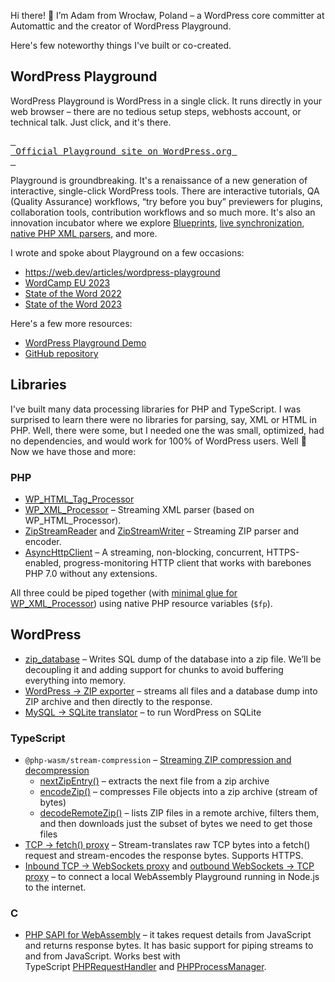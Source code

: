 Hi there! 👋 I’m Adam from Wrocław, Poland – a WordPress core committer at Automattic and the creator of WordPress Playground.

Here's few noteworthy things I've built or co-created.

## WordPress Playground

WordPress Playground is WordPress in a single click. It runs directly in your web browser – there are no tedious setup steps, webhosts account, or technical talk. Just click, and it's there.

[<kbd> <br> Official Playground site on WordPress.org <br> </kbd>](https://wordpress.org/playground)

Playground is groundbreaking. It's a renaissance of a new generation of interactive, single-click WordPress tools. There are interactive tutorials, QA (Quality Assurance) workflows, “try before you buy” previewers for plugins, collaboration tools, contribution workflows and so much more. It's also an innovation incubator where we explore [Blueprints](https://github.com/WordPress/blueprints), [live synchronization](https://playground.wordpress.net/demos/sync.html), [native PHP XML parsers](https://github.com/WordPress/wordpress-develop/pull/6713), and more.

I wrote and spoke about Playground on a few occasions:

* https://web.dev/articles/wordpress-playground
* [WordCamp EU 2023](https://youtu.be/7Nmz3IjtPh0?si=f0lOhl8q1au-uyVP&t=371)
* [State of the Word 2022](https://youtu.be/VeigCZuxnfY?si=HuWxAykpddXzzO7l&t=2916)
* [State of the Word 2023](https://youtu.be/c7M4mBVgP3Y?si=inAaywBlrFyh1w1b&t=736)

Here's a few more resources:

* [WordPress Playground Demo](https://playground.wordpress.net/)
* [GitHub repository](https://github.com/WordPress/wordpress-playground/)

## Libraries

I've built many data processing libraries for PHP and TypeScript. I was surprised to learn there were no libraries for parsing, say, XML or HTML in PHP. Well, there were some, but I needed one the was small, optimized, had no dependencies, and would work for 100% of WordPress users. Well 🤷 Now we have those and more:

### PHP

- [WP_HTML_Tag_Processor](https://developer.wordpress.org/reference/classes/wp_html_tag_processor/)
- [WP_XML_Processor](https://github.com/WordPress/wordpress-develop/pull/6713) – Streaming XML parser (based on WP_HTML_Processor).
- [ZipStreamReader](https://github.com/WordPress/blueprints-library/blob/87afea1f9a244062a14aeff3949aae054bf74b70/src/WordPress/Zip/ZipStreamReader.php) and [ZipStreamWriter](https://href.li/?https://github.com/WordPress/blueprints-library/pull/103) – Streaming ZIP parser and encoder.
- [AsyncHttpClient](https://github.com/WordPress/blueprints-library/blob/trunk/src/WordPress/AsyncHttp/Client.php) – A streaming, non-blocking, concurrent, HTTPS-enabled, progress-monitoring HTTP client that works with barebones PHP 7.0 without any extensions.

All three could be piped together (with [minimal glue for WP_XML_Processor](https://href.li/?https://github.com/adamziel/wordpress-develop/pull/43)) using native PHP resource variables (`$fp`).

## WordPress

* [zip_database](https://github.com/WordPress/playground-tools/blob/974cb39df65089002a1bbf6f5eacd99a66d81801/packages/playground/src/playground-db.php#L33) – Writes SQL dump of the database into a zip file. We’ll be decoupling it and adding support for chunks to avoid buffering everything into memory.
* [WordPress -> ZIP exporter](https://github.com/WordPress/playground-tools/blob/974cb39df65089002a1bbf6f5eacd99a66d81801/packages/playground/src/playground-zip.php#L49) – streams all files and a database dump into ZIP archive and then directly to the response.
* [MySQL -> SQLite translator](https://github.com/WordPress/sqlite-database-integration) – to run WordPress on SQLite

### TypeScript

- `@php-wasm/stream-compression` – [Streaming ZIP compression and decompression](https://href.li/?https://github.com/WordPress/wordpress-playground/pull/880)
    - [nextZipEntry()](https://github.com/WordPress/wordpress-playground/blob/726fc68309b0dcffc40402d7e0e7e68ed5fee01a/packages/playground/stream-compression/src/zip/parse-stream.ts#L88-L94) – extracts the next file from a zip archive
    - [encodeZip()](https://github.com/WordPress/wordpress-playground/blob/726fc68309b0dcffc40402d7e0e7e68ed5fee01a/packages/playground/stream-compression/src/zip/compress.ts#L34) – compresses File objects into a zip archive (stream of bytes)
    - [decodeRemoteZip()](https://github.com/WordPress/wordpress-playground/blob/726fc68309b0dcffc40402d7e0e7e68ed5fee01a/packages/playground/stream-compression/src/zip/parse-remote.ts#L86-L92) – lists ZIP files in a remote archive, filters them, and then downloads just the subset of bytes we need to get those files
- [TCP -> fetch() proxy](https://github.com/WordPress/wordpress-playground/pull/1093) – Stream-translates raw TCP bytes into a fetch() request and stream-encodes the response bytes. Supports HTTPS.
- [Inbound TCP -> WebSockets proxy](https://github.com/WordPress/wordpress-playground/blob/trunk/packages/php-wasm/node/src/lib/networking/inbound-tcp-to-ws-proxy.ts) and [outbound WebSockets -> TCP proxy](https://github.com/WordPress/wordpress-playground/blob/trunk/packages/php-wasm/node/src/lib/networking/outbound-ws-to-tcp-proxy.ts) – to connect a local WebAssembly Playground running in Node.js to the internet.

### C

- [PHP SAPI for WebAssembly](https://github.com/WordPress/wordpress-playground/blob/trunk/packages/php-wasm/compile/php/php_wasm.c) – it takes request details from JavaScript and returns response bytes. It has basic support for piping streams to and from JavaScript. Works best with TypeScript [PHPRequestHandler](https://github.com/WordPress/wordpress-playground/blob/7d1653cc13cee59984572869071b1c5b64d318b4/packages/php-wasm/universal/src/lib/php-process-manager.ts) and [PHPProcessManager](https://github.com/WordPress/wordpress-playground/blob/7d1653cc13cee59984572869071b1c5b64d318b4/packages/php-wasm/universal/src/lib/php-process-manager.ts).

